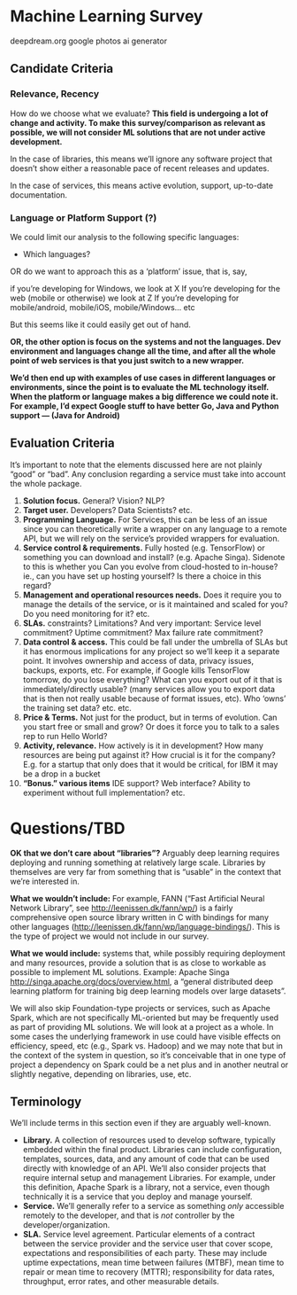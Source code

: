 # Machine Learning Survey 

deepdream.org google photos ai generator

## Candidate Criteria

### Relevance, Recency

How do we choose what we evaluate? **This field is undergoing a lot of change and activity. To make this survey/comparison as relevant as possible, we will not consider ML solutions that are not under active development.** 

In the case of libraries, this means we’ll ignore any software project that doesn’t show either a reasonable pace of recent releases and updates. 

In the case of services, this means active evolution, support, up-to-date documentation.

### Language or Platform Support (?)

We could limit our analysis to the following specific languages:

* Which languages?

OR do we want to approach this as a ‘platform’ issue, that is, say, 

if you’re developing for Windows, we look at X
If you’re developing for the web (mobile or otherwise) we look at Z
If you’re developing for mobile/android, mobile/iOS, mobile/Windows… etc

But this seems like it could easily get out of hand. 

**OR, the other option is focus on the systems and not the languages. Dev environment and languages change all the time, and after all the whole point of web services is that you just switch to a new wrapper.** 

**We’d then end up with examples of use cases in different languages or environments, since the point is to evaluate the ML technology itself. When the platform or language makes a big difference we could note it. For example, I’d expect Google stuff to have better Go, Java and Python support — (Java for Android)**


## Evaluation Criteria

It’s important to note that the elements discussed here are not plainly “good” or “bad”. Any conclusion regarding a service must take into account the whole package. 

1. **Solution focus.** General? Vision? NLP?
2. **Target user.** Developers? Data Scientists? etc.
2. **Programming Language.** For Services, this can be less of an issue since you can theoretically write a wrapper on any language to a remote API, but we will rely on the service’s provided wrappers for evaluation. 
3. **Service control & requirements.** Fully hosted (e.g. TensorFlow) or something you can download and install? (e.g. Apache Singa). Sidenote to this is whether you  Can you evolve from cloud-hosted to in-house? ie., can you have set up hosting yourself? Is there a choice in this regard? 
4. **Management and operational resources needs.** Does it require you to manage the details of the service, or is it maintained and scaled for you? Do you need monitoring for it? etc.
5. **SLAs.** constraints? Limitations? And very important: Service level commitment? Uptime commitment? Max failure rate commitment?
6. **Data control & access.** This could be fall under the umbrella of SLAs but it has enormous implications for any project so we’ll keep it a separate point. It involves ownership and access of data, privacy issues, backups, exports, etc. For example, if Google kills TensorFlow tomorrow, do you lose everything? What can you export out of it that is immediately/directly usable? (many services allow you to export data that is then not really usable because of format issues, etc). Who ‘owns’ the training set data? etc. etc.
7. **Price & Terms.** Not just for the product, but in terms of evolution. Can you start free or small and grow? Or does it force you to talk to a sales rep to run Hello World?
8. **Activity, relevance.** How actively is it in development? How many resources are being put against it? How crucial is it for the company? E.g. for a startup that only does that it would be critical, for IBM it may be a drop in a bucket
9. **“Bonus.” various items** IDE support? Web interface? Ability to experiment without full implementation? etc. 


# Questions/TBD

**OK that we don’t care about “libraries”?** 
Arguably deep learning requires deploying and running something at relatively large scale. Libraries by themselves are very far from something that is “usable” in the context that we’re interested in.

**What we wouldn’t include:** For example, FANN (“Fast Artificial Neural Network Library”, see http://leenissen.dk/fann/wp/) is a fairly comprehensive open source library written in C with bindings for many other languages (http://leenissen.dk/fann/wp/language-bindings/). This is the type of project we would not include in our survey.

**What we would include:** systems that, while possibly requiring deployment and many resources, provide a solution that is as close to workable as possible to implement ML solutions. Example: Apache Singa http://singa.apache.org/docs/overview.html, a “general distributed deep learning platform for training big deep learning models over large datasets”.

We will also skip Foundation-type projects or services, such as Apache Spark, which are not specifically ML-oriented but may be frequently used as part of providing ML solutions. We will look at a project as a whole. In some cases the underlying framework in use could have visible effects on efficiency, speed, etc (e.g., Spark vs. Hadoop) and we may note that but in the context of the system in question, so it’s conceivable that in one type of project a dependency on Spark could be a net plus and in another neutral or slightly negative, depending on libraries, use, etc.

## Terminology

We’ll include terms in this section even if they are arguably well-known. 

* **Library.** A collection of resources used to develop software, typically embedded within the final product. Libraries can include configuration, templates, sources, data, and any amount of code that can be used directly with knowledge of an API. We’ll also consider projects that require internal setup and management Libraries. For example, under this definition, Apache Spark is a library, not a service, even though technically it is a service that you deploy and manage yourself.
* **Service.** We’ll generally refer to a service as something *only* accessible remotely to the developer, and that is *not* controller by the developer/organization. 
* **SLA.** Service level agreement. Particular elements of a contract between the service provider and the service user that cover scope, expectations and responsibilities of each party. These may include uptime expectations, mean time between failures (MTBF), mean time to repair or mean time to recovery (MTTR); responsibility for data rates, throughput, error rates, and other measurable details.